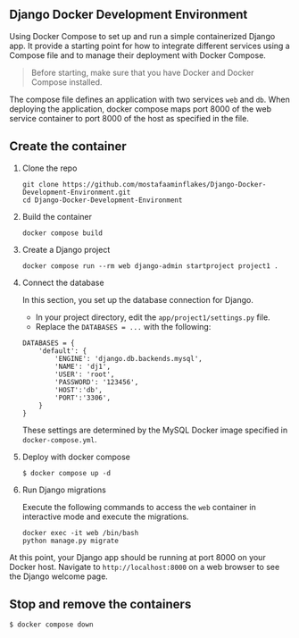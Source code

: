 ## Django Docker Development Environment

Using Docker Compose to set up and run a simple containerized Django app. It provide a starting point for how to integrate different services using a Compose file and to manage their deployment with Docker Compose.

> Before starting, make sure that you have Docker and Docker Compose installed.

The compose file defines an application with two services `web` and `db`. When deploying the application, docker compose maps port 8000 of the web service container to port 8000 of the host as specified in the file.

## Create the container

1. Clone the repo

    ```
    git clone https://github.com/mostafaaminflakes/Django-Docker-Development-Environment.git
    cd Django-Docker-Development-Environment
    ```

2. Build the container

    ```
    docker compose build
    ```

3. Create a Django project

    ```
    docker compose run --rm web django-admin startproject project1 .
    ```

4. Connect the database

    In this section, you set up the database connection for Django.

    - In your project directory, edit the `app/project1/settings.py` file.
    - Replace the `DATABASES = ...` with the following:

    ```
    DATABASES = {
        'default': {
            'ENGINE': 'django.db.backends.mysql',
            'NAME': 'dj1',
            'USER': 'root',
            'PASSWORD': '123456',
            'HOST':'db',
            'PORT':'3306',
        }
    }
    ```

    These settings are determined by the MySQL Docker image specified in `docker-compose.yml`.

5. Deploy with docker compose

    ```
    $ docker compose up -d
    ```

6. Run Django migrations

    Execute the following commands to access the `web` container in interactive mode and execute the migrations.

    ```
    docker exec -it web /bin/bash
    python manage.py migrate
    ```

At this point, your Django app should be running at port 8000 on your Docker host. Navigate to `http://localhost:8000` on a web browser to see the Django welcome page.

## Stop and remove the containers

```
$ docker compose down
```
